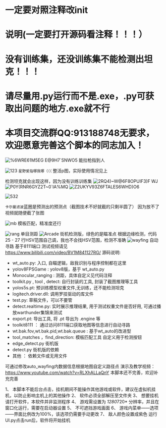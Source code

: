 # 一定要对照注释改init
# 说明(一定要打开源码看注释！！！）
# 没有训练集，还没训练集不能检测出坦克！！！
# 请尽量用.py运行而不是.exe，.py可获取出问题的地方.exe就不行
# 本项目交流群QQ:913188748无要求，欢迎愿意完善这个脚本的同志加入！
![%6WRE61M5EG E@9H7`SNWO5](https://user-images.githubusercontent.com/101955396/235575092-137cb391-bc70-4897-9cac-92996a9178ff.png)
能拉枪指到人

![123](https://user-images.githubusercontent.com/101955396/235646622-bdff5520-e61f-4691-92e6-28ce674a67df.png)
`星野爱指哪我哪（（（`                   整活p图，实际使用情况见上

检测坦克就会出现这样，因为没有训练训练集
![2RQ4)~W@6F8OPUIF3)F WJ](https://user-images.githubusercontent.com/101955396/235575351-2f84fc2f-37a6-4fcd-b1b0-43fb09fd540f.png)
![P0Y(RNR6GYZ2T$~$0`IA%MQ](https://user-images.githubusercontent.com/101955396/235575471-05ea3bd4-67bf-4828-9563-792ef1b67821.png)
![Z2UKYV93Z6FTALES6WHD)O6](https://user-images.githubusercontent.com/101955396/235575485-2aa5b5a7-eb90-4f8e-8207-a00f54b55cad.png)



![532](https://user-images.githubusercontent.com/101955396/235846080-859c8ea1-39fe-40a6-80bc-8caea10acad1.png)

`卡尔曼滤波`蓝圈是预测出的预测点（截图技术不好就截的只剩半圆了）           因为放不了视频就随便截了张图


![mb](https://github.com/GrayTempest-400/warthunder-cv2/assets/101955396/507fbd2c-7192-4661-b421-298ffd702249)
模板匹配，精准度还行
 
![rang](https://github.com/GrayTempest-400/warthunder-cv2/assets/101955396/c05d2352-e658-4227-b2dc-806f550b45d5)
单目测距
![Arcade](https://github.com/GrayTempest-400/warthunder-cv2/assets/101955396/dba91475-c91f-4c82-92ab-f1a76f2cbd72)
街机检测版，绿色的是瞄准点                   根据边缘检测，代码25 - 27 行HSV范围自己调，我也不会找HSV范围，检测不准确
![wayfing](https://github.com/GrayTempest-400/warthunder-cv2/assets/101955396/762235bb-c636-4a9d-955c-7a2a928c2f7d)
自动寻路 基于8111端口
测试视频请见
https://www.bilibili.com/video/BV1M841127RG/
源码说明:

- wt_auto.py: 入口, 自瞄逻辑，敌我识别与程序控制都在这里
- yolov8FPSGame : yolov8版，基于 wt_auto.py
- Monocular_ranging : 测距，具体自定义见代码注释
- toolkit.py , tool , detect: 自行封装的工具, 封装了截图推理等工具
- yolos5s.pt: 预训练模型权重文件,无训练，还不能检测坦克
- logitech.driver.dll: 调用罗技驱动的库文件
- test.py: 草稿文件，可以不要管
- detect.realtime.py: 实时展示推理结果, 用于测试权重文件是否好用, 可通过播放warthunder集锦来测试
- export.pt: 导出工具, 将 .pt 导出为 .engine 等
- toolkit8111 ： 通过访问8111端口获取地图等信息进行自动寻路
- wt.bak.fov,wt.bak.pid,wt.bak.queue : 基于wt_auto的改进型
- tool_matches ，find_direction: 模板匹配工具   自定义用于检测按钮
- edge_detect.py              街机版
- detect.py                   街机版的依赖
- 其他 ： 依赖文件或无用文件

可通过修改auto_wayfing内数据信息根据地图自定义路径点
演示及教学视频：https://www.youtube.com/watch?v=RLXhALLaQnY
本脚本还不完善，欢迎补充完善

1、  本脚本不能后台点击，挂机期间不能操作其他游戏或软件，建议在虚拟机挂机，以防止影响主机上的其他操作
2、  软件必须全部解压至文件夹
3、  想要挂机请打开软件，本软件并非监测程序
4、  游戏需设置为 *1280*720* 分辨率，并且在窗口化运行，需要在启动器设置
5、  不可遮挡游戏画面
6、  游戏内菜单——选项——界面比例改为100%，该选项仍需要手动更改
7、  敌人颜色设置成紫色
运行UI.py点击run后，软件将开始挂机

